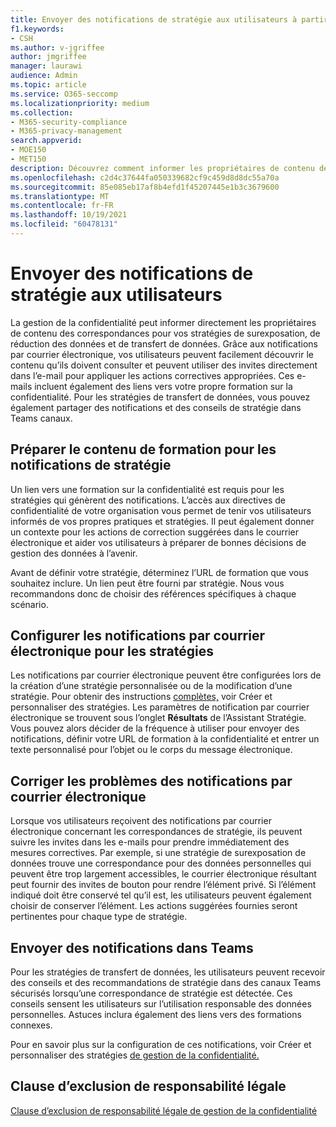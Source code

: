 ```yaml
---
title: Envoyer des notifications de stratégie aux utilisateurs à partir de la gestion de la confidentialité
f1.keywords:
- CSH
ms.author: v-jgriffee
author: jmgriffee
manager: laurawi
audience: Admin
ms.topic: article
ms.service: O365-seccomp
ms.localizationpriority: medium
ms.collection:
- M365-security-compliance
- M365-privacy-management
search.appverid:
- MOE150
- MET150
description: Découvrez comment informer les propriétaires de contenu des correspondances de stratégie trouvées par la gestion de la confidentialité et comment ils peuvent utiliser ces notifications par courrier électronique pour résoudre les problèmes.
ms.openlocfilehash: c2d4c37644fa050339682cf9c459d8d8dc55a70a
ms.sourcegitcommit: 85e085eb17af8b4efd1f45207445e1b3c3679600
ms.translationtype: MT
ms.contentlocale: fr-FR
ms.lasthandoff: 10/19/2021
ms.locfileid: "60478131"
---
```

# <a name="send-users-policy-notifications"></a>Envoyer des notifications de stratégie aux utilisateurs

La gestion de la confidentialité peut informer directement les propriétaires de contenu des correspondances pour vos stratégies de surexposation, de réduction des données et de transfert de données. Grâce aux notifications par courrier électronique, vos utilisateurs peuvent facilement découvrir le contenu qu’ils doivent consulter et peuvent utiliser des invites directement dans l’e-mail pour appliquer les actions correctives appropriées. Ces e-mails incluent également des liens vers votre propre formation sur la confidentialité. Pour les stratégies de transfert de données, vous pouvez également partager des notifications et des conseils de stratégie dans Teams canaux.

## <a name="prepare-training-content-for-policy-notifications"></a>Préparer le contenu de formation pour les notifications de stratégie

Un lien vers une formation sur la confidentialité est requis pour les stratégies qui génèrent des notifications. L’accès aux directives de confidentialité de votre organisation vous permet de tenir vos utilisateurs informés de vos propres pratiques et stratégies. Il peut également donner un contexte pour les actions de correction suggérées dans le courrier électronique et aider vos utilisateurs à préparer de bonnes décisions de gestion des données à l’avenir.

Avant de définir votre stratégie, déterminez l’URL de formation que vous souhaitez inclure. Un lien peut être fourni par stratégie. Nous vous recommandons donc de choisir des références spécifiques à chaque scénario.

## <a name="set-up-email-notifications-for-policies"></a>Configurer les notifications par courrier électronique pour les stratégies

Les notifications par courrier électronique peuvent être configurées lors de la création d’une stratégie personnalisée ou de la modification d’une stratégie. Pour obtenir des instructions [complètes,](privacy-management-policies-create.md) voir Créer et personnaliser des stratégies. Les paramètres de notification par courrier électronique se trouvent sous l’onglet **Résultats** de l’Assistant Stratégie. Vous pouvez alors décider de la fréquence à utiliser pour envoyer des notifications, définir votre URL de formation à la confidentialité et entrer un texte personnalisé pour l’objet ou le corps du message électronique.

## <a name="remediate-issues-from-email-notifications"></a>Corriger les problèmes des notifications par courrier électronique

Lorsque vos utilisateurs reçoivent des notifications par courrier électronique concernant les correspondances de stratégie, ils peuvent suivre les invites dans les e-mails pour prendre immédiatement des mesures correctives. Par exemple, si une stratégie de surexposation de données trouve une correspondance pour des données personnelles qui peuvent être trop largement accessibles, le courrier électronique résultant peut fournir des invites de bouton pour rendre l’élément privé. Si l’élément indiqué doit être conservé tel qu’il est, les utilisateurs peuvent également choisir de conserver l’élément. Les actions suggérées fournies seront pertinentes pour chaque type de stratégie.

## <a name="send-notifications-in-teams"></a>Envoyer des notifications dans Teams

Pour les stratégies de transfert de données, les utilisateurs peuvent recevoir des conseils et des recommandations de stratégie dans des canaux Teams sécurisés lorsqu’une correspondance de stratégie est détectée. Ces conseils sensent les utilisateurs sur l’utilisation responsable des données personnelles. Astuces inclura également des liens vers des formations connexes.

Pour en savoir plus sur la configuration de ces notifications, voir Créer et personnaliser des stratégies [de gestion de la confidentialité.](privacy-management-policies-create.md#set-user-email-notifications)

## <a name="legal-disclaimer"></a>Clause d’exclusion de responsabilité légale

[Clause d’exclusion de responsabilité légale de gestion de la confidentialité](privacy-management-disclaimer.md)

